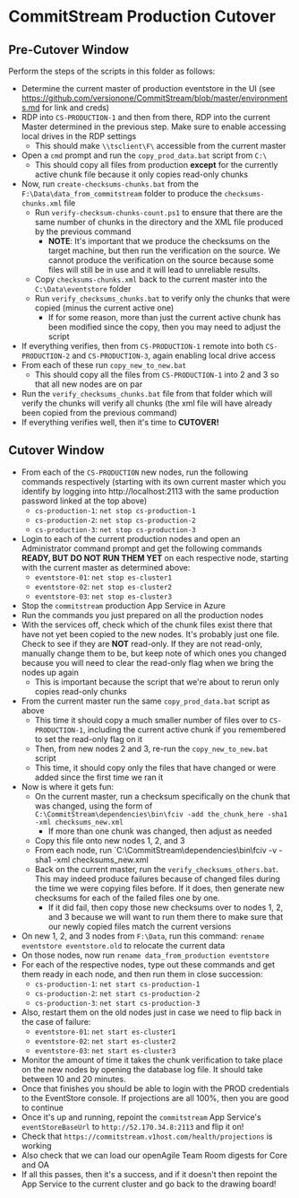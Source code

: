 # CommitStream Production Cutover

## Pre-Cutover Window

Perform the steps of the scripts in this folder as follows:

* Determine the current master of production eventstore in the UI (see https://github.com/versionone/CommitStream/blob/master/environments.md for link and creds)
* RDP into `CS-PRODUCTION-1` and then from there, RDP into the current Master determined in the previous step. Make sure to enable accessing local drives in the RDP settings
  * This should make `\\tsclient\F\` accessible from the current master
* Open a `cmd` prompt and run the `copy_prod_data.bat` script from `C:\`
  * This should copy all files from production **except** for the currently active chunk file because it only copies read-only chunks
* Now, run `create-checksums-chunks.bat` from the `F:\Data\data_from_commitstream` folder to produce the `checksums-chunks.xml` file
  * Run `verify-checksum-chunks-count.ps1` to ensure that there are the same number of chunks in the directory and the XML file produced by the previous command
    * **NOTE**: It's important that we produce the checksums on the target machine, but then run the verification on the source. We cannot produce the verification on the source because some files will still be in use and it will lead to unreliable results.
  * Copy `checksums-chunks.xml` back to the current master into the `C:\Data\eventstore` folder
  * Run `verify_checksums_chunks.bat` to verify only the chunks that were copied (minus the current active one)
    * If for some reason, more than just the current active chunk has been modified since the copy, then you may need to adjust the script
* If everything verifies, then from `CS-PRODUCTION-1` remote into both `CS-PRODUCTION-2` and `CS-PRODUCTION-3`, again enabling local drive access
* From each of these run `copy_new_to_new.bat`
  * This should copy all the files from `CS-PRODUCTION-1` into 2 and 3 so that all new nodes are on par
* Run the `verify_checksums_chunks.bat` file from that folder which will verify the chunks  will verify all chunks (the xml file will have already been copied from the previous command)
* If everything verifies well, then it's time to **CUTOVER!**

## Cutover Window

* From each of the `CS-PRODUCTION` new nodes, run the following commands respectively (starting with its own current master which you identify by logging into http://localhost:2113 with the same production password linked at the top above)
  * `cs-production-1`: `net stop cs-production-1`
  * `cs-production-2`: `net stop cs-production-2` 
  * `cs-production-3`: `net stop cs-production-3`
* Login to each of the current production nodes and open an Administrator command prompt and get the following commands **READY, BUT DO NOT RUN THEM YET** on each respective node, starting with the current master as determined above:
  * `eventstore-01`: `net stop es-cluster1`
  * `eventstore-02`: `net stop es-cluster2`
  * `eventstore-03`: `net stop es-cluster3`
* Stop the `commitstream` production App Service in Azure
* Run the commands you just prepared on all the production nodes
* With the services off, check which of the chunk files exist there that have not yet been copied to the new nodes. It's probably just one file. Check to see if they are **NOT** read-only. If they are not read-only, manually change them to be, but keep note of which ones you changed because you will need to clear the read-only flag when we bring the nodes up again
  * This is important because the script that we're about to rerun only copies read-only chunks
* From the current master run the same `copy_prod_data.bat` script as above
  * This time it should copy a much smaller number of files over to `CS-PRODUCTION-1`, including the current active chunk if you remembered to set the read-only flag on it
  * Then, from new nodes 2 and 3, re-run the `copy_new_to_new.bat` script
  * This time, it should copy only the files that have changed or were added since the first time we ran it
* Now is where it gets fun:
  * On the current master, run a checksum specifically on the chunk that was changed, using the form of `C:\CommitStream\dependencies\bin\fciv -add the_chunk_here -sha1 -xml checksums_new.xml`
    * If more than one chunk was changed, then adjust as needed
  * Copy this file onto new nodes 1, 2, and 3
  * From each node, run `C:\CommitStream\dependencies\bin\fciv -v -sha1 -xml checksums_new.xml
  * Back on the current master, run the `verify_checksums_others.bat`. This may indeed produce failures because of changed files during the time we were copying files before. If it does, then generate new checksums for each of the failed files one by one.
    * If it did fail, then copy those new checksums over to nodes 1, 2, and 3 because we will want to run them there to make sure that our newly copied files match the current versions
* On new 1, 2, and 3 nodes from `F:\Data`, run this command: `rename eventstore eventstore.old` to relocate the current data
* On those nodes, now run `rename data_from_production eventstore`
* For each of the respective nodes, type out these commands and get them ready in each node, and then run them in close succession:
  * `cs-production-1`: `net start cs-production-1`
  * `cs-production-2`: `net start cs-production-2` 
  * `cs-production-3`: `net start cs-production-3`
* Also, restart them on the old nodes just in case we need to flip back in the case of failure:
  * `eventstore-01`: `net start es-cluster1`
  * `eventstore-02`: `net start es-cluster2`
  * `eventstore-03`: `net start es-cluster3`
* Monitor the amount of time it takes the chunk verification to take place on the new nodes by opening the database log file. It should take between 10 and 20 minutes.
* Once that finishes you should be able to login with the PROD credentials to the EventStore console. If projections are all 100%, then you are good to continue
* Once it's up and running, repoint the `commitstream` App Service's `eventStoreBaseUrl` to `http://52.170.34.8:2113` and flip it on!
* Check that `https://commitstream.v1host.com/health/projections` is working
* Also check that we can load our openAgile Team Room digests for Core and OA
* If all this passes, then it's a success, and if it doesn't then repoint the App Service to the current cluster and go back to the drawing board!
